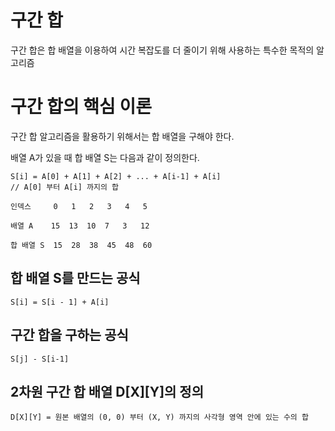 구간 합
===

구간 합은 합 배열을 이용하여 시간 복잡도를 더 줄이기 위해 사용하는 특수한 목적의 알고리즘

# 구간 합의 핵심 이론

구간 합 알고리즘을 활용하기 위해서는 합 배열을 구해야 한다.

배열 A가 있을 때 합 배열 S는 다음과 같이 정의한다.

```
S[i] = A[0] + A[1] + A[2] + ... + A[i-1] + A[i]
// A[0] 부터 A[i] 까지의 합
```

```
인덱스     0   1   2   3   4   5

배열 A    15  13  10  7   3   12

합 배열 S  15  28  38  45  48  60
```


## 합 배열 S를 만드는 공식

```
S[i] = S[i - 1] + A[i]
```

## 구간 합을 구하는 공식

```
S[j] - S[i-1]
```

## 2차원 구간 합 배열 D[X][Y]의 정의

```
D[X][Y] = 원본 배열의 (0, 0) 부터 (X, Y) 까지의 사각형 영역 안에 있는 수의 합
```

